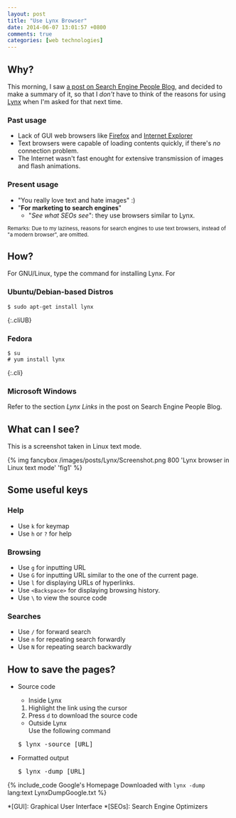 ```yaml
---
layout: post
title: "Use Lynx Browser"
date: 2014-06-07 13:01:57 +0800
comments: true
categories: [web technologies]
---
```


Why?
---

This morning, I saw [a post on Search Engine People Blog][CitedPost],
and decided to make a summary of it, so that I *don't* have to think
of the reasons for using [Lynx] when I'm asked for that next time.

### Past usage

- Lack of GUI web browsers like [Firefox] and [Internet Explorer]
- Text browsers were capable of loading contents quickly, if there's
    *no* connection problem.
- The Internet wasn't fast enought for extensive transmission of
    images and flash animations.

### Present usage

- "You really love text and hate images" :)
- "**For marketing to search engines**"
    - "*See what SEOs see*": they use browsers similar to Lynx.

<small>Remarks: Due to my laziness, reasons for search engines to use
text browsers, instead of "a modern browser", are omitted.</small>

<!-- more -->

How?
---

For GNU/Linux, type the command for installing Lynx.  For

### Ubuntu/Debian-based Distros

    $ sudo apt-get install lynx
{:.cliUB}

### Fedora

    $ su
    # yum install lynx
{:.cli}

### Microsoft Windows

Refer to the section *Lynx Links* in the post on Search Engine People
Blog.

What can I see?
---

This is a screenshot taken in Linux text mode.

{% img fancybox /images/posts/Lynx/Screenshot.png 800 'Lynx browser in Linux text mode' 'fig1' %}

Some useful keys
---

### Help

- Use `k` for keymap
- Use `h` or `?` for help

### Browsing

- Use `g` for inputting URL
- Use `G` for inputting URL similar to the one of the current page.
- Use `l` for displaying URLs of hyperlinks.
- Use `<Backspace>` for displaying browsing history.
- Use `\` to view the source code

### Searches

- Use `/` for forward search
- Use `n` for repeating search forwardly
- Use `N` for repeating search backwardly

How to save the pages?
---

- Source code
    - Inside Lynx
	1. Highlight the link using the cursor
	2. Press `d` to download the source code
    - Outside Lynx  
	Use the following command

	<pre class="cli">$ lynx -source [URL]</pre>

- Formatted output

    <pre class="cli">$ lynx -dump [URL]</pre>

{% include_code Google's Homepage Downloaded with `lynx -dump` lang:text LynxDumpGoogle.txt %}

[CitedPost]: http://www.searchenginepeople.com/blog/see-what-google-sees.html "Use This Browser To See What Google Does"
[Lynx]: http://lynx.isc.org/ "Lynx Browser"
[Firefox]: https://www.mozilla.org/en-US/firefox/new/ "Mozilla Firefox"
[Internet Explorer]: http://www.microsoft.com/en-us/download/internet-explorer.aspx "Microsoft Internet Explorer"

*[GUI]: Graphical User Interface
*[SEOs]: Search Engine Optimizers
